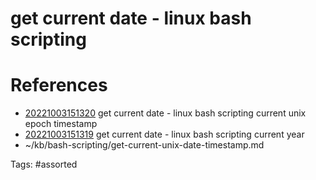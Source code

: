 # get current date - linux bash scripting

# References
- [20221003151320](/zet/20221003151320/) get current date - linux bash scripting current unix epoch timestamp
- [20221003151319](/zet/20221003151319/) get current date - linux bash scripting current year
- ~/kb/bash-scripting/get-current-unix-date-timestamp.md

Tags:
    #assorted

